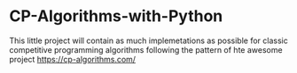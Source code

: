# CP-Algorithms-with-Python
This little project will contain as much implemetations as possible for 
classic competitive programming algorithms following the pattern of hte awesome 
project https://cp-algorithms.com/
